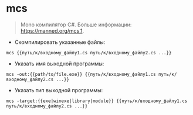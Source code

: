 # mcs

> Mono компилятор C#.
> Больше информации: <https://manned.org/mcs.1>.

- Скомпилировать указанные файлы:

`mcs {{путь/к/входному_файлу1.cs путь/к/входному_файлу2.cs ...}}`

- Указать имя выходной программы:

`mcs -out:{{path/to/file.exe}} {{путь/к/входному_файлу1.cs путь/к/входному_файлу2.cs ...}}`

- Указать тип выходной программы:

`mcs -target:{{exe|winexe|library|module}} {{путь/к/входному_файлу1.cs путь/к/входному_файлу2.cs ...}}`
